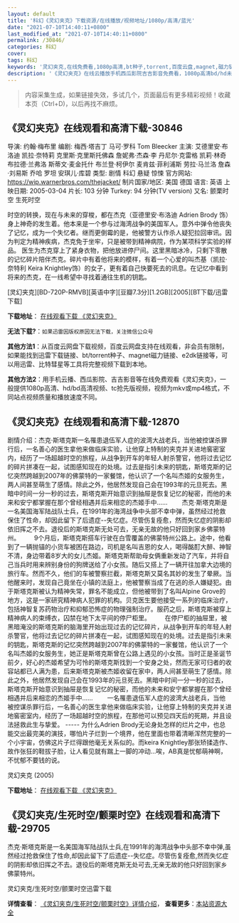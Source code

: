 ```yaml
---
layout: default
title: '科幻《灵幻夹克》下载资源/在线播放/视频地址/1080p/高清/蓝光'
date: "2021-07-10T14:40:11+0800"
last_modified_at: "2021-07-10T14:40:11+0800"
permalink: /30846/
categories: 科幻
cover:
tags: 科幻
keywords: '灵幻夹克,在线免费看,1080p高清,bt种子,torrent,百度云盘,magnet,磁力链,迅雷下载资源'
description: '《灵幻夹克》在线云播放手机西瓜影院吉吉影音免费看，1080p高清bd/hd未删减完整版和tc抢先枪版，mkv/mp4格式，附带bt/torrent种子、magnet/磁力链、百度云盘、网盘资源迅雷下载链接'
---
```


>内容采集生成，如果链接失效，多试几个，页面最后有更多精彩视频！收藏本页（Ctrl+D)，以后再找不麻烦。


## 《灵幻夹克》在线观看和高清下载-30846

导演: 约翰·梅布里 编剧: 梅西·塔吉丁 马可·罗科 Tom Bleecker 主演: 艾德里安·布洛迪 凯拉·奈特莉 克里斯·克里斯托佛森 詹妮弗·杰森·李 丹尼尔·克雷格 凯莉·林奇 布拉德·兰弗洛 斯蒂文·麦金托什 布兰登·柯伊尔 麦肯兹·菲利浦斯 劳拉·马兰洛 詹森·刘易斯 乔哈 罗坦 安琪儿·库碧 类型: 剧情 科幻 悬疑 惊悚 官方网站: https://wip.warnerbros.com/thejacket/ 制片国家/地区: 美国 德国 语言: 英语 上映日期: 2005-03-04 片长: 103 分钟 Turkey: 94 分钟(TV version) 又名: 颤栗时空 生死时空

时空的转换，现在与未来的穿梭，都在杰克（亚德里安·布洛迪 Adrien Brody 饰）身上神奇的发生着。他本来是一个参与过海湾战争的美国军人。意外中弹令他丧失了记忆，成为一个失忆者。继而更倒霉的是，他被警方认作杀人疑犯拉回审讯。因为判定为精神疾病，杰克免于坐牢，只是被带到精神病院，作为某项科学实验的样品。 医生为杰克穿上了紧身衣物，把他放进停尸间。这里黑暗冰冷，只剩下零散的记忆碎片陪伴杰克。碎片中有着他将来的模样，有着一个心爱的叫杰基（凯拉·奈特利 Keira Knightley饰）的女子，更有着自己快要死去的讯息。在记忆中看到将来的杰克，在一线希望中寻找着通往生机的钥匙。


[灵幻夹克][BD-720P-RMVB][英语中字][豆瓣7.3分][1.2GB][2005][BT下载/迅雷下载]

**下载地址**： [在线观看下载 《灵幻夹克》](https://www.btdx8.com/torrent/the_jacket_2005.html) 


**无法下载?**：`如果迅雷因版权原因无法下载，关注微信公众号 `

**其他方法1**：从百度云网盘下载视频，百度云网盘支持在线观看，非会员有限制，如果能找到迅雷下载链接、bt/torrent种子、magnet磁力链接、e2dk链接等，可以用迅雷、比特彗星等工具将完整视频下载到本地。

**其他方法2**：用手机云播、西瓜影院、吉吉影音等在线免费观看《灵幻夹克》，一般提供1080p高清、hd/bd高清视频、tc抢先版视频，视频为mkv或mp4格式，不同站点视频质量和播放速度不同。


## 《灵幻夹克》在线观看和高清下载-12870

剧情介绍：杰克·斯塔克斯一名罹患退伍军人症的波湾大战老兵，当他被控谋杀罪行后，一名善心的医生拿他来做临床实验，让他穿上特制的夹克并关进地窖密室内，经历了一场超越时空的旅程，从战争到开车的年轻人射杀警官，他将过去记忆的碎片拼凑在一起，试图感知现在的处境。过去是指引未来的钥匙，斯塔克斯的记忆突然跨越到2007年的佛蒙特的一家餐馆，他认识了一个名叫杰姬的女服务生，两人间甚至萌生了感情。除此之外，他居然发现自己会在1993年的元旦死去。黑暗中时间一分一秒的过去，斯塔克斯开始意识到抽屉是恢复记忆的秘密，而他的未来和安宁都掌握在那个曾经相遇并后来相恋的杰姬手中…… 　　杰克·斯塔克斯是一名美国海军陆战队士兵，在1991年的海湾战争中头部不幸中弹，虽然经过抢救保住了性命，却因此留下了后遗症--失忆症。尽管伤复痊愈，然而失忆症的阴影却依旧挥之不去。退役后的斯塔克斯无处可去，无亲无故的他只好回到家乡佛蒙特州。 　　9个月后，斯塔克斯搭车行驶在白雪覆盖的佛蒙特州公路上。途中，他看到了一辆抛锚的小货车被困在路边，司机是名叫吉恩的女人，喝得酩酊大醉、神智不清，身边带着8岁大的女儿杰姬。斯塔克斯帮助母女俩重新发动了汽车，并将自己当兵时用来辨别身份的狗牌送给了小女孩。随后又搭上了一辆开往加拿大边境的旅行车。然而不久，他们的车被警察拦截，斯塔克斯又莫名其妙的发生了晕厥。当他醒来时，发现自己竟坐在小镇的法庭上，他被警察当成了在逃的杀人嫌疑犯。由于斯塔克斯被认为精神失常，罪名不能成立，但他被带到了名叫Alpine Grove的地方，这是一家研究精神病人犯罪的机构。贝克医生要他接受一系列的临床治疗，包括神智复苏药物治疗和抑郁恐怖症的物理强制治疗。服药之后，斯塔克斯被穿上精神病人的束缚衣，囚禁在地下太平间的停尸柜里。 　　在停尸柜的抽屉里，被黑暗淹没的斯塔克斯的脑海里开始出现过去的记忆碎片，从战争到开车的年轻人射杀警官，他将过去记忆的碎片拼凑在一起，试图感知现在的处境。过去是指引未来的钥匙，斯塔克斯的记忆突然跨越到2007年的佛蒙特的一家餐馆，他认识了一个名叫杰姬的女服务生，她正是斯塔克斯曾在公路上遇见的小女孩。当时正是圣诞节前夕，好心的杰姬希望为可怜的斯塔克斯找到一个安身之处，然而无家可归者的收容站都已人满为患，后来斯塔克斯被杰姬收留在家中，两人间甚至萌生了感情。除此之外，他居然发现自己会在1993年的元旦死去。黑暗中时间一分一秒的过去，斯塔克斯开始意识到抽屉是恢复记忆的秘密，而他的未来和安宁都掌握在那个曾经相遇并后来相恋的杰姬手中…… 　　一名罹患退伍军人症的波湾大战老兵，当他被控谋杀罪行后，一名善心的医生拿他来做临床实验，让他穿上特制的夹克并关进地窖密室内，经历了一场超越时空的旅程，在那他可以预见四天后的死期，并且设法拯救此生与挚爱。 ----- 为什么Adrien Brody无论身处怎样的烂片之中，也总能交出最完美的演技，哪怕片子烂到一个境界，他在里面也带着清晰浑然完整的一个小宇宙，仿佛这片子烂得跟他毫无关系似的。而keira Knightley那张矫揉造作、故作张狂的鞋拔子脸，让人看见就有踹上一脚的冲动…唉，AB真是忧郁萌神啊，不忧郁不要钱的说。


灵幻夹克 (2005)

**下载地址**： [在线观看下载 《灵幻夹克》](https://www.btbtdy.me/btdy/dy6410.html) 


## 《灵幻夹克/生死时空/颤栗时空》在线观看和高清下载-29705

杰克·斯塔克斯是一名美国海军陆战队士兵,在1991年的海湾战争中头部不幸中弹,虽然经过抢救保住了性命,却因此留下了后遗症--失忆症。尽管伤复痊愈,然而失忆症的阴影却依旧挥之不去。退役后的斯塔克斯无处可去,无亲无故的他只好回到家乡佛蒙特州。


灵幻夹克/生死时空/颤栗时空迅雷下载

**详情查看**： [《灵幻夹克/生死时空/颤栗时空》详情介绍](/movie/29705/)， **查看更多**：[本站资源大全](/movie/t/all/)


